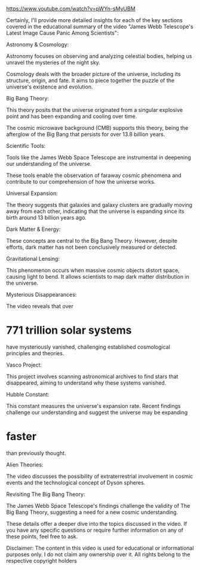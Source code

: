 https://www.youtube.com/watch?v=pWYn-sMyUBM

Certainly, I'll provide more detailed insights for each of the key sections covered in the educational summary of the video "James Webb Telescope's Latest Image Cause Panic Among Scientists":

Astronomy & Cosmology:

Astronomy focuses on observing and analyzing celestial bodies, helping us unravel the mysteries of the night sky.

Cosmology deals with the broader picture of the universe, including its structure, origin, and fate. It aims to piece together the puzzle of the universe's existence and evolution.

Big Bang Theory:

This theory posits that the universe originated from a singular explosive point and has been expanding and cooling over time.

The cosmic microwave background (CMB) supports this theory, being the afterglow of the Big Bang that persists for over 13.8 billion years.

Scientific Tools:

Tools like the James Webb Space Telescope are instrumental in deepening our understanding of the universe.

These tools enable the observation of faraway cosmic phenomena and contribute to our comprehension of how the universe works.

Universal Expansion:

The theory suggests that galaxies and galaxy clusters are gradually moving away from each other, indicating that the universe is expanding since its birth around 13 billion years ago.

Dark Matter & Energy:

These concepts are central to the Big Bang Theory. However, despite efforts, dark matter has not been conclusively measured or detected.

Gravitational Lensing:

This phenomenon occurs when massive cosmic objects distort space, causing light to bend. It allows scientists to map dark matter distribution in the universe.

Mysterious Disappearances:

The video reveals that over <h1>771 trillion solar systems</h1> have mysteriously vanished, challenging established cosmological principles and theories.

Vasco Project:

This project involves scanning astronomical archives to find stars that disappeared, aiming to understand why these systems vanished.

Hubble Constant:

This constant measures the universe's expansion rate. Recent findings challenge our understanding and suggest the universe may be expanding <h1>faster</h1> than previously thought.

Alien Theories:

The video discusses the possibility of extraterrestrial involvement in cosmic events and the technological concept of Dyson spheres.

Revisiting The Big Bang Theory:

The James Webb Space Telescope's findings challenge the validity of The Big Bang Theory, suggesting a need for a new cosmic understanding.

These details offer a deeper dive into the topics discussed in the video. If you have any specific questions or require further information on any of these points, feel free to ask.

Disclaimer: The content in this video is used for educational or informational purposes only. I do not claim any ownership over it. All rights belong to the respective copyright holders
